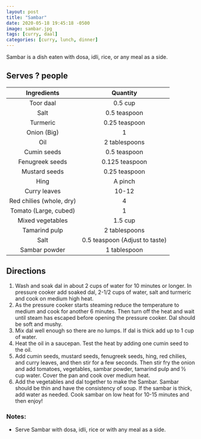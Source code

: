 ```yaml
---
layout: post
title: "Sambar"
date: 2020-05-18 19:45:18 -0500
image: sambar.jpg
tags: [curry, daal]
categories: [curry, lunch, dinner]
---
```


Sambar is a dish eaten with dosa, idli, rice, or any meal as a side.

## Serves ? people

|        Ingredients       |            Quantity            |
|:------------------------:|:------------------------------:|
|         Toor daal        |             0.5 cup            |
|           Salt           |          0.5 teaspoon          |
|         Turmeric         |          0.25 teaspoon         |
|        Onion (Big)       |                1               |
|            Oil           |          2 tablespoons         |
|        Cumin seeds       |          0.5 teaspoon          |
|      Fenugreek seeds     |         0.125 teaspoon         |
|       Mustard seeds      |          0.25 teaspoon         |
|           Hing           |             A pinch            |
|       Curry leaves       |              10-12             |
| Red chilies (whole, dry) |                4               |
|   Tomato (Large, cubed)  |                1               |
|     Mixed vegetables     |             1.5 cup            |
|       Tamarind pulp      |          2 tablespoons         |
|           Salt           | 0.5 teaspoon (Adjust to taste) |
|       Sambar powder      |          1 tablespoon          |

## Directions

1.	Wash and soak dal in about 2 cups of water for 10 minutes or longer. In pressure cooker add soaked dal, 2-1/2 cups of water, salt and turmeric and cook on medium high heat.
2.	As the pressure cooker starts steaming reduce the temperature to medium and cook for another 6 minutes. Then turn off the heat and wait until steam has escaped before opening the pressure cooker. Dal should be soft and mushy.
3.	Mix dal well enough so there are no lumps. If dal is thick add up to 1 cup of water.
4.	Heat the oil in a saucepan. Test the heat by adding one cumin seed to the oil.
5.	Add cumin seeds, mustard seeds, fenugreek seeds, hing, red chilies, and curry leaves, and then stir for a few seconds. Then stir fry the onion and add tomatoes, vegetables, sambar powder, tamarind pulp and ½ cup water. Cover the pan and cook over medium heat.
6.	Add the vegetables and dal together to make the Sambar. Sambar should be thin and have the consistency of soup. If the sambar is thick, add water as needed. Cook sambar on low heat for 10-15 minutes and then enjoy!

### Notes:

* Serve Sambar with dosa, idli, rice or with any meal as a side.
